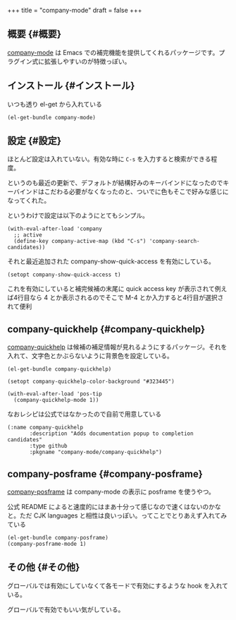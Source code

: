 +++
title = "company-mode"
draft = false
+++

## 概要 {#概要}

[company-mode](https://github.com/company-mode/company-mode) は Emacs での補完機能を提供してくれるパッケージです。プラグイン式に拡張しやすいのが特徴っぽい。


## インストール {#インストール}

いつも透り el-get から入れている

```emacs-lisp
(el-get-bundle company-mode)
```


## 設定 {#設定}

ほとんど設定は入れていない。有効な時に `C-s` を入力すると検索ができる程度。

というのも最近の更新で、デフォルトが結構好みのキーバインドになったのでキーバインドはこだわる必要がなくなったのと、ついでに色もそこで好みな感じになってくれた。

というわけで設定は以下のようにとてもシンプル。

```emacs-lisp
(with-eval-after-load 'company
  ;; active
  (define-key company-active-map (kbd "C-s") 'company-search-candidates))
```

それと最近追加された company-show-quick-access を有効にしている。

```emacs-lisp
(setopt company-show-quick-access t)
```

これを有効にしていると補完候補の末尾に quick access key が表示されて例えば4行目なら 4 とか表示されるのでそこで M-4 とか入力すると4行目が選択されて便利


## company-quickhelp {#company-quickhelp}

[company-quickhelp](https://github.com/company-mode/company-quickhelp) は候補の補足情報が見れるようにするパッケージ。それを入れて、文字色とかぶらないように背景色を設定している。

```emacs-lisp
(el-get-bundle company-quickhelp)

(setopt company-quickhelp-color-background "#323445")

(with-eval-after-load 'pos-tip
  (company-quickhelp-mode 1))
```

なおレシピは公式ではなかったので自前で用意している

```emacs-lisp
(:name company-quickhelp
       :description "Adds documentation popup to completion candidates"
       :type github
       :pkgname "company-mode/company-quickhelp")
```


## company-posframe {#company-posframe}

[company-posframe](https://github.com/tumashu/company-posframe) は company-mode の表示に posframe を使うやつ。

公式 README によると速度的にはまあ十分って感じなので速くはないのかなと。ただ CJK languages と相性は良いっぽい。ってことでとりあえず入れてみている

```emacs-lisp
(el-get-bundle company-posframe)
(company-posframe-mode 1)
```


## その他 {#その他}

グローバルでは有効にしていなくて各モードで有効にするような hook を入れている。

グローバルで有効でもいい気がしている。
